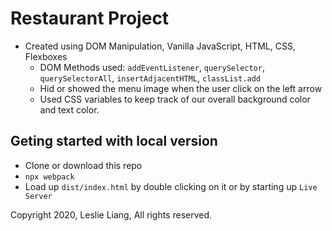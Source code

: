 # Restaurant Project

- Created using DOM Manipulation, Vanilla JavaScript, HTML, CSS, Flexboxes
  - DOM Methods used: `addEventListener`, `querySelector`, `querySelectorAll`, `insertAdjacentHTML`, `classList.add`
  - Hid or showed the menu image when the user click on the left arrow
  - Used CSS variables to keep track of our overall background color and text color.

## Geting started with local version

- Clone or download this repo
- `npx webpack`
- Load up `dist/index.html` by double clicking on it or by starting up `Live Server`

Copyright 2020, Leslie Liang, All rights reserved.
